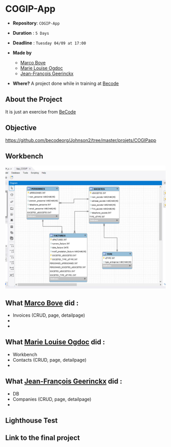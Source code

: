 # COGIP-App

- **Repository**: `COGIP-App`

- **Duration** : `5 Days`

- **Deadline** : `Tuesday 04/09 at 17:00`

- **Made by**  
  - [Marco Bove](https://github.com/marcomisco)
  - [Marie Louise Ogdoc](https://github.com/OGlou7)
  - [Jean-François Geerinckx](https://github.com/JFGEER83)


- **Where?**
 A project done while in training at [Becode](https://github.com/becodeorg/)


## About the Project
It is just an exercise from [BeCode](https://github.com/becodeorg/)

## Objective
https://github.com/becodeorg/Johnson2/tree/master/projets/COGIPapp


## Workbench
![Workbench](./assets/img/cogip_img.JPG)


## What [Marco Bove](https://github.com/marcomisco) did :

* Invoices (CRUD, page, detailpage)
*
*

## What [Marie Louise Ogdoc](https://github.com/OGlou7) did :

* Workbench
* Contacts (CRUD, page, detailpage)
*


## What [Jean-François Geerinckx](https://github.com/JFGEER83) did :

* DB
* Companies (CRUD, page, detailpage)
*


## Lighthouse Test

<!-- ![Mockup]() -->

## Link to the final project
